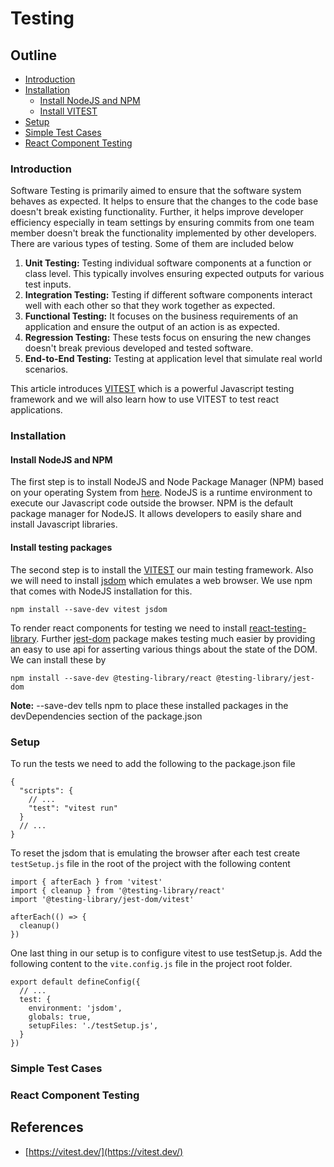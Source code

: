 # Testing

## Outline
 - [Introduction](#introduction)
 - [Installation](#installation)
    - [Install NodeJS and NPM](#install-nodejs-and-npm)
    - [Install VITEST](#install-testing-packages)
 - [Setup](#setup)
 - [Simple Test Cases](#simple-test-cases)
 - [React Component Testing](#react-component-testing)
 ### Introduction
 Software Testing is primarily aimed to ensure that the software system behaves as expected. It helps to ensure that the changes to the code base doesn't break existing functionality. Further, it helps improve developer efficiency especially in team settings by ensuring commits from one team member doesn't break the functionality implemented by other developers. There are various types of testing. Some of them are included below
 1. **Unit Testing:** Testing individual software components at a function or class level. This typically involves ensuring expected outputs for various test inputs.
 2. **Integration Testing:** Testing if different software components interact well with each other so that they work together as expected. 
 3. **Functional Testing:** It focuses on the business requirements of an application and ensure the output of an action is as expected.
 4. **Regression Testing:** These tests focus on ensuring the new changes doesn't break previous developed and tested software.
 5. **End-to-End Testing:** Testing at application level that simulate real world scenarios.

 This article introduces [VITEST](https://vitest.dev/) which is a powerful Javascript testing framework and we will also learn how to use VITEST to test react applications.

 ### Installation
 #### Install NodeJS and NPM
The first step is to install NodeJS and Node Package Manager (NPM) based on your operating System from [here](https://nodejs.org/en/download). NodeJS is a runtime environment to execute our Javascript code outside the browser. NPM is the default package manager for NodeJS. It allows developers to easily share and install Javascript libraries.

#### Install testing packages
The second step is to install the [VITEST](https://vitest.dev/) our main testing framework. Also we will need to install [jsdom](https://github.com/jsdom/jsdom) which emulates a web browser. We use npm that comes with NodeJS installation for this.
```
npm install --save-dev vitest jsdom
```
To render react components for testing we need to install [react-testing-library](https://github.com/testing-library/react-testing-library). Further [jest-dom](https://github.com/testing-library/jest-dom) package makes testing much easier by providing an easy to use api for asserting various things about the state of the DOM. We can install these by 

```
npm install --save-dev @testing-library/react @testing-library/jest-dom
```
**Note:** --save-dev tells npm to place these installed packages in the devDependencies section of the package.json 

### Setup
To run the tests we need to add the following to the package.json file
```
{
  "scripts": {
    // ...
    "test": "vitest run"
  }
  // ...
}
```
To reset the jsdom that is emulating the browser after each test create `testSetup.js` file in the root of the project with the following content

```
import { afterEach } from 'vitest'
import { cleanup } from '@testing-library/react'
import '@testing-library/jest-dom/vitest'

afterEach(() => {
  cleanup()
})

```

One last thing in our setup is to configure vitest to use testSetup.js. Add the following content to the `vite.config.js` file in the project root folder.

```
export default defineConfig({
  // ...
  test: {
    environment: 'jsdom',
    globals: true,
    setupFiles: './testSetup.js', 
  }
})
```

### Simple Test Cases


### React Component Testing


## References
 - [https://vitest.dev/](https://vitest.dev/)